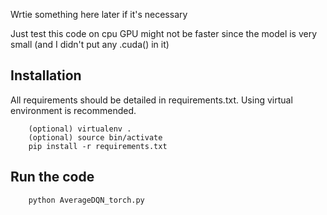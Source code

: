 Wrtie something here later if it's necessary


Just test this code on cpu
GPU might not be faster since the model is very small (and I didn't put any .cuda() in it)

## Installation
All requirements should be detailed in requirements.txt. Using virtual environment is recommended.
```
    (optional) virtualenv .
    (optional) source bin/activate
    pip install -r requirements.txt
```

## Run the code
```
    python AverageDQN_torch.py
```



